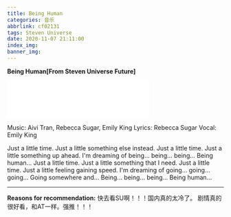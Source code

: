 ```yaml
---
title: Being Human
categories: 音乐
abbrlink: cf02131
tags: Steven Universe
date: 2020-11-07 21:11:00
index_img:
banner_img:
---
```

**Being Human[From Steven Universe Future]**
<iframe frameborder="no" border="0" marginwidth="0" marginheight="0" width=330 height=86 src="//music.163.com/outchain/player?type=2&id=1489486307&auto=0&height=66"></iframe>

Music: Aivi Tran, Rebecca Sugar, Emily King
Lyrics: Rebecca Sugar
Vocal: Emily King

Just a little time.
Just a little something else instead.
Just a little time.
Just a little something up ahead.
I'm dreaming of being... being... being...
Being human...
Just a little time.
Just a little something that I need.
Just a little time.
Just a little feeling gaining speed.
I'm dreaming of going... going... going...
Going somewhere and...
Being... being... being...
Being human...

---
**Reasons for recommendation:** 
快去看SU啊！！！国内真的太冷了。
剧情真的很好看，和AT一样。强推！！！